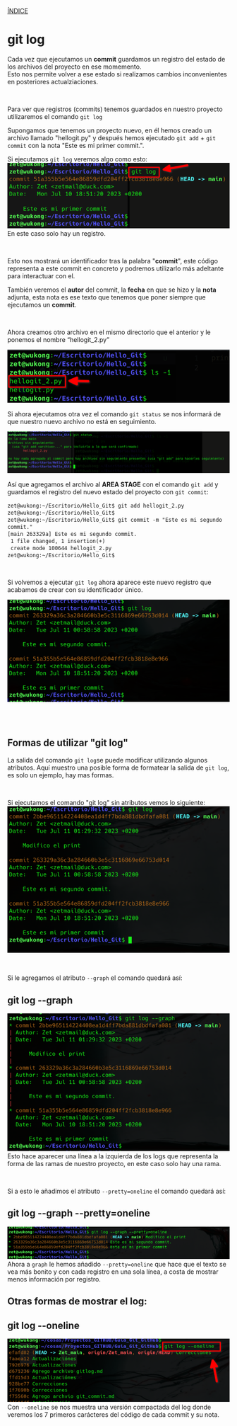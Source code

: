 [ÍNDICE](https://github.com/JoseFerDel/Guia_Git_GitHub/blob/Zet_main/README.md)

# **git log**

Cada vez que ejecutamos un **commit** guardamos un registro del estado de los archivos del proyecto en ese momemento.    
Esto nos permite volver a ese estado si realizamos cambios inconvenientes en posteriores actualziaciones.

&nbsp;    

Para ver que registros (commits) tenemos guardados en nuestro proyecto utilizaremos el comando `git log`

Supongamos que tenemos un proyecto nuevo, en él hemos creado un archivo llamado "hellogit.py" y después hemos ejecutado `git add` + `git commit` con la nota "Este es mi primer commit.".

Si ejecutamos `git log` veremos algo como esto:    
![git_log](/IMG/git_log_01.png "git log")      
En este caso solo hay un registro.

&nbsp;    

Esto nos mostrará un identificador tras la palabra "**commit**", este código representa a este commit en concreto y podremos utilizarlo más adeltante para interactuar con el.

También veremos el **autor** del commit, la **fecha** en que se hizo y la **nota** adjunta, esta nota es ese texto que tenemos que poner siempre que ejecutamos un **commit**.

&nbsp;    

Ahora creamos otro archivo en el mismo directorio que el anterior y le ponemos el nombre “hellogit_2.py”

![git_log](/IMG/git_log_02.png "git log")

Si ahora ejecutamos otra vez el comando `git status` se nos informará de que nuestro nuevo archivo no está en seguimiento.

![git_log](/IMG/git_log_03.png "git log")

Así que agregamos el archivo al **AREA STAGE** con el comando `git add` y guardamos el registro del nuevo estado del proyecto con  `git commit`:

```
zet@wukong:~/Escritorio/Hello_Git$ git add hellogit_2.py 
zet@wukong:~/Escritorio/Hello_Git$ 
zet@wukong:~/Escritorio/Hello_Git$ git commit -m "Este es mi segundo commit."
[main 263329a] Este es mi segundo commit.
 1 file changed, 1 insertion(+)
 create mode 100644 hellogit_2.py
zet@wukong:~/Escritorio/Hello_Git$ 
```

&nbsp;    

Si volvemos a ejecutar `git log` ahora aparece este nuevo registro que acabamos de crear con su identificador único.

![git_log](/IMG/git_log_04.png "git log")

&nbsp;    
&nbsp;    

## **Formas de utilizar "git log"**

La salida del comando `git log`se puede modificar utilizando algunos atributos.
Aquí muestro una posible forma de formatear la salida de `git log`, es solo un ejemplo, hay mas formas.
    
&nbsp;    

Si ejecutamos el comando "git log" sin atributos vemos lo siguiente:    
![git_log](/IMG/git_log_05.png "git log")

&nbsp;    

Si le agregamos el atributo `--graph` el comando quedará así:
## git log --graph    
![git_log](/IMG/git_log_06.png "git log")
Esto hace aparecer una línea a la izquierda de los logs que representa la forma de las ramas de nuestro proyecto, en este caso solo hay una rama.

&nbsp;    

Si a esto le añadimos el atributo `--pretty=oneline` el comando quedará así:
## git log --graph --pretty=oneline
![git_log](/IMG/git_log_07.png "git log")
Ahora a `graph` le hemos añadido `--pretty=oneline` que hace que el texto se vea más bonito y con cada registro en una sola línea, a costa de mostrar menos información por registro.


## **Otras formas de mostrar el log:**

## git log --oneline
![git_log](/IMG/git_log_09.png "git log")
Con `--oneline` se nos muestra una versión compactada del log donde veremos los 7 primeros carácteres del código de cada commit y su nota.




